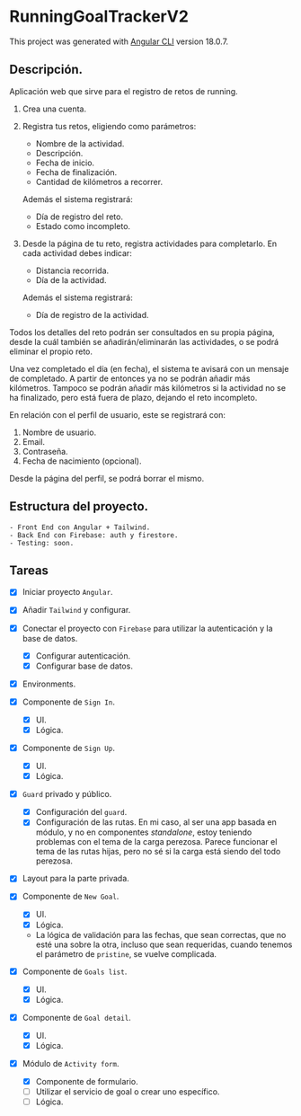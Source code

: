 # RunningGoalTrackerV2

This project was generated with [Angular CLI](https://github.com/angular/angular-cli) version 18.0.7.

## Descripción.

Aplicación web que sirve para el registro de retos de running.
1. Crea una cuenta.
2. Registra tus retos, eligiendo como parámetros:
   - Nombre de la actividad.
   - Descripción.
   - Fecha de inicio.
   - Fecha de finalización.
   - Cantidad de kilómetros a recorrer.

    Además el sistema registrará:
   - Día de registro del reto.
   - Estado como incompleto.
3. Desde la página de tu reto, registra actividades para completarlo. En cada actividad debes indicar:
   - Distancia recorrida.
   - Día de la actividad.

    Además el sistema registrará:
   - Día de registro de la actividad.

Todos los detalles del reto podrán ser consultados en su propia página, desde la cuál también se añadirán/eliminarán las actividades, o se podrá eliminar el propio reto.

Una vez completado el día (en fecha), el sistema te avisará con un mensaje de completado. A partir de entonces ya no se podrán añadir más kilómetros. Tampoco se podrán añadir más kilómetros si la actividad no se ha finalizado, pero está fuera de plazo, dejando el reto incompleto.

En relación con el perfil de usuario, este se registrará con:
1. Nombre de usuario.
2. Email.
3. Contraseña.
4. Fecha de nacimiento (opcional).

Desde la página del perfil, se podrá borrar el mismo.

## Estructura del proyecto.
    - Front End con Angular + Tailwind.
    - Back End con Firebase: auth y firestore.
    - Testing: soon.

## Tareas

- [x] Iniciar proyecto `Angular`.
- [x] Añadir `Tailwind` y configurar.
- [x] Conectar el proyecto con `Firebase` para utilizar la autenticación y la base de datos.
  - [x] Configurar autenticación.
  - [x] Configurar base de datos.
- [x] Environments.

- [x] Componente de `Sign In`.
  - [x] UI.
  - [x] Lógica.
- [x] Componente de `Sign Up`.
  - [x] UI.
  - [x] Lógica.

- [x] `Guard` privado y público.
  - [x] Configuración del `guard`.
  - [x] Configuración de las rutas. En mi caso, al ser una app basada en módulo, y no en componentes *standalone*, estoy teniendo problemas con el tema de la carga perezosa. Parece funcionar el tema de las rutas hijas, pero no sé si la carga está siendo del todo perezosa.

- [x] Layout para la parte privada.

- [x] Componente de `New Goal`.
  - [x] UI.
  - [x] Lógica.
  - La lógica de validación para las fechas, que sean correctas, que no esté una sobre la otra, incluso que sean requeridas, cuando tenemos el parámetro de `pristine`, se vuelve complicada.

- [x] Componente de `Goals list`.
  - [x] UI.
  - [x] Lógica.

- [x] Componente de `Goal detail`.
  - [x] UI.
  - [x] Lógica.

- [x] Módulo de `Activity form`.
  - [x] Componente de formulario.
  - [ ] Utilizar el servicio de goal o crear uno específico.
  - [ ] Lógica.